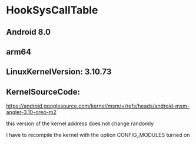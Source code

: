 # HookSysCallTable

## Android 8.0
## arm64
## LinuxKernelVersion: 3.10.73
## KernelSourceCode: 
https://android.googlesource.com/kernel/msm/+/refs/heads/android-msm-angler-3.10-oreo-m2

this version of the kernel address does not change randomly 

I have to recompile the kernel with the option CONFIG_MODULES turned on

